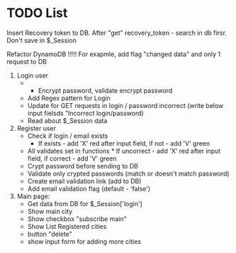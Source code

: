 # TODO List

Insert Recovery token to DB.
After "get" recovery_token - search in db firsr. Don't save in $_Session

Refactor DynamoDB !!!!!
For exapmle, add flag "changed data" and only 1 request to DB

1. Login user
	+ * Encrypt password, validate encrypt password
	* Add Regex pattern for Login
	* Update for GET requests in login / password incorrect (write below input fielsds "Incorrect login/password)
	* Read about $_Session data
2. Register user
	* Check if login / email exists
		* If exists - add 'X' red after input field, if not - add 'V' green
	* All validates set in functions
			* If uncorrect - add 'X' red after input field, if correct - add 'V' green
	* Crypt password before sending to DB
	* Validate only crypted passwords (match or doesn't match password)
	* Create email validation link (add to DB)
	* Add email validation flag (default - 'false')
3. Main page:
	* Get data from DB for $_Session['login']
	* Show main city
	* Show checkbox "subscribe main"
	* Show List Registered cities
	* button "delete"
	* show input form for adding more cities

